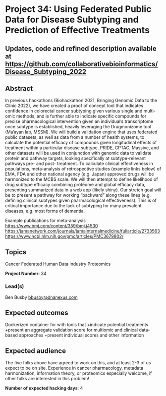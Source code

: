 # Project 34: Using Federated Public Data for Disease Subtyping and Prediction of Effective Treatments

## Updates, code and refined description available at https://github.com/collaborativebioinformatics/Disease_Subtyping_2022

## Abstract

In previous hackathons (Biohackathon 2021, Bringing Genomic Data to the Clinic 2022), we have created a proof of concept tool that indicates confidence in colorectal cancer subtyping given various single and multi-omic methods, and is further able to indicate specific compounds for precise pharmacological intervention given an individual’s transcriptome once subtype is established, heavily leveraging the Drugmonizome tool (Ma’ayan lab, MSSM). We will build a validation engine that uses federated public datasets, as well as data from a number of health systems, to calculate the potential efficacy of compounds given longitudinal effects of treatment within a particular disease subtype. PRIDE, CPTAC, Massive, and other datasets will be used in conjunction with genomic data to validate protein and pathway targets, looking specifically at subtype-relevant pathways pre- and post- treatment. To calculate clinical effectiveness in populations, meta-analysis of retrospective studies (example links below) of EMA, FDA and other national agency (e.g. Japan) approved drugs will be harmonized to the MCBS scale. We will then attempt to define likelihood of drug subtype efficacy combining proteome and global efficacy data, presenting summarized data in a web app (likely shiny). Our stretch goal will be to present a pathway for working “backward” along these lines (e.g. defining clinical subtypes given pharmacological effectiveness). This is of critical importance due to the lack of subtyping for many prevalent diseases, e.g. most forms of dementia.

Example publications for meta-analysis
https://www.bmj.com/content/359/bmj.j4530
https://jamanetwork.com/journals/jamainternalmedicine/fullarticle/2733563
https://www.ncbi.nlm.nih.gov/pmc/articles/PMC3679802/

## Topics

Cancer
Federated Human Data
industry
Proteomics

**Project Number:** 34

### Lead(s)

Ben Busby bbusby@dnanexus.com

## Expected outcomes

Dockerized container for with tools that 
+indicate potential treatments
+present an aggregate validation score for multiomic and clinical data-based approaches
+present individual scores and other information

## Expected audience

The five folks above have agreed to work on this, and at least 2-3 of us expect to be on site.  Experience in cancer pharmacology, metadata harmonization, information theory, or proteomics especially welcome, if other folks are interested in this problem!

**Number of expected hacking days**: 4

